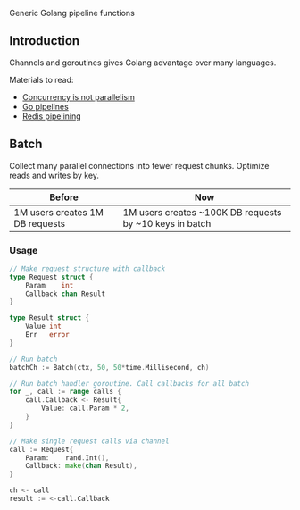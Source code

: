 Generic Golang pipeline functions

## Introduction

Channels and goroutines gives Golang advantage over many languages.

Materials to read:
- [Concurrency is not parallelism](https://go.dev/blog/waza-talk)
- [Go pipelines](https://go.dev/blog/pipelines)
- [Redis pipelining](https://redis.io/docs/manual/pipelining/)

## Batch

Collect many parallel connections into fewer request chunks. Optimize reads and writes by key.

| Before                          | Now                                                     |
|---------------------------------|---------------------------------------------------------|
| 1M users creates 1M DB requests | 1M users creates ~100K DB requests by ~10 keys in batch |

### Usage

```go
// Make request structure with callback
type Request struct {
	Param    int
	Callback chan Result
}

type Result struct {
	Value int
	Err   error
}
```

```go
// Run batch
batchCh := Batch(ctx, 50, 50*time.Millisecond, ch)
```

```go
// Run batch handler goroutine. Call callbacks for all batch
for _, call := range calls {
    call.Callback <- Result{
        Value: call.Param * 2,
    }
}
```

```go
// Make single request calls via channel
call := Request{
    Param:    rand.Int(),
    Callback: make(chan Result),
}

ch <- call
result := <-call.Callback
```
